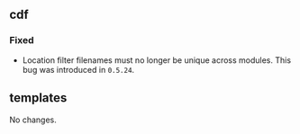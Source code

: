 ## cdf 

### Fixed

- Location filter filenames must no longer be unique across modules.
This bug was introduced in `0.5.24`.

## templates

No changes.